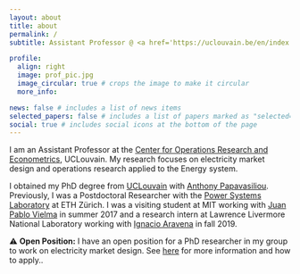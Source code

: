 ```yaml
---
layout: about
title: about
permalink: /
subtitle: Assistant Professor @ <a href='https://uclouvain.be/en/index.html'> UCLouvain</a>. 

profile:
  align: right
  image: prof_pic.jpg
  image_circular: true # crops the image to make it circular
  more_info:

news: false # includes a list of news items
selected_papers: false # includes a list of papers marked as "selected={true}"
social: true # includes social icons at the bottom of the page
---
```


I am an Assistant Professor at the <a href="https://uclouvain.be/en/research-institutes/lidam/core">Center for Operations Research and Econometrics</a>, UCLouvain. 
My research focuses on electricity market design and operations research applied to the Energy system.

I obtained my PhD degree from <a href="https://uclouvain.be/en/index.html">UCLouvain</a> with <a href="https://ap-rg.eu/">Anthony Papavasiliou</a>. Previously, I was a Postdoctoral Researcher with the <a href="https://psl.ee.ethz.ch/">Power Systems Laboratory</a> at ETH Zürich. 
I was a visiting student at MIT working with <a href="https://juan-pablo-vielma.github.io/">Juan Pablo Vielma</a> in summer 2017 and a research intern at Lawrence Livermore National Laboratory working with <a href="https://sites.google.com/site/iaravenasolis/">Ignacio Aravena</a> in fall 2019.

:warning: **Open Position:** I have an open position for a PhD researcher in my group to work on electricity market design. See [here](../assets/docs/PhD_opening.pdf) for more information and how to apply..
